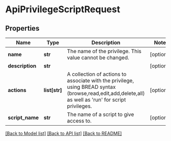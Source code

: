 # ApiPrivilegeScriptRequest

## Properties

| Name            | Type          | Description                                                                                                                                                     | Notes      |
| --------------- | ------------- | --------------------------------------------------------------------------------------------------------------------------------------------------------------- | ---------- |
| **name**        | **str**       | The name of the privilege. This value cannot be changed.                                                                                                        | [optional] |
| **description** | **str**       |                                                                                                                                                                 | [optional] |
| **actions**     | **list[str]** | A collection of actions to associate with the privilege, using BREAD syntax (browse,read,edit,add,delete,all) as well as &#x27;run&#x27; for script privileges. | [optional] |
| **script_name** | **str**       | The name of a script to give access to.                                                                                                                         | [optional] |

[[Back to Model list]](../README.md#documentation-for-models) [[Back to API list]](../README.md#documentation-for-api-endpoints) [[Back to README]](../README.md)
